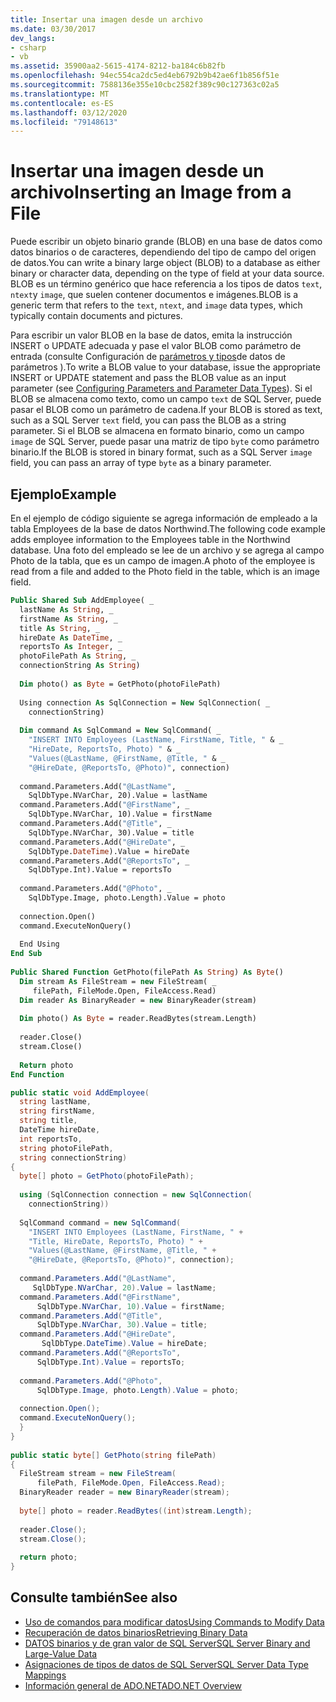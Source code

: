 ```yaml
---
title: Insertar una imagen desde un archivo
ms.date: 03/30/2017
dev_langs:
- csharp
- vb
ms.assetid: 35900aa2-5615-4174-8212-ba184c6b82fb
ms.openlocfilehash: 94ec554ca2dc5ed4eb6792b9b42ae6f1b856f51e
ms.sourcegitcommit: 7588136e355e10cbc2582f389c90c127363c02a5
ms.translationtype: MT
ms.contentlocale: es-ES
ms.lasthandoff: 03/12/2020
ms.locfileid: "79148613"
---
```

# <a name="inserting-an-image-from-a-file"></a><span data-ttu-id="45e95-102">Insertar una imagen desde un archivo</span><span class="sxs-lookup"><span data-stu-id="45e95-102">Inserting an Image from a File</span></span>
<span data-ttu-id="45e95-103">Puede escribir un objeto binario grande (BLOB) en una base de datos como datos binarios o de caracteres, dependiendo del tipo de campo del origen de datos.</span><span class="sxs-lookup"><span data-stu-id="45e95-103">You can write a binary large object (BLOB) to a database as either binary or character data, depending on the type of field at your data source.</span></span> <span data-ttu-id="45e95-104">BLOB es un término genérico que hace referencia a los tipos de datos `text`, `ntext`y `image`, que suelen contener documentos e imágenes.</span><span class="sxs-lookup"><span data-stu-id="45e95-104">BLOB is a generic term that refers to the `text`, `ntext`, and `image` data types, which typically contain documents and pictures.</span></span>  
  
 <span data-ttu-id="45e95-105">Para escribir un valor BLOB en la base de datos, emita la instrucción INSERT o UPDATE adecuada y pase el valor BLOB como parámetro de entrada (consulte Configuración de [parámetros y tipos](../configuring-parameters-and-parameter-data-types.md)de datos de parámetros ).</span><span class="sxs-lookup"><span data-stu-id="45e95-105">To write a BLOB value to your database, issue the appropriate INSERT or UPDATE statement and pass the BLOB value as an input parameter (see [Configuring Parameters and Parameter Data Types](../configuring-parameters-and-parameter-data-types.md)).</span></span> <span data-ttu-id="45e95-106">Si el BLOB se almacena como texto, como un campo `text` de SQL Server, puede pasar el BLOB como un parámetro de cadena.</span><span class="sxs-lookup"><span data-stu-id="45e95-106">If your BLOB is stored as text, such as a SQL Server `text` field, you can pass the BLOB as a string parameter.</span></span> <span data-ttu-id="45e95-107">Si el BLOB se almacena en formato binario, como un campo `image` de SQL Server, puede pasar una matriz de tipo `byte` como parámetro binario.</span><span class="sxs-lookup"><span data-stu-id="45e95-107">If the BLOB is stored in binary format, such as a SQL Server `image` field, you can pass an array of type `byte` as a binary parameter.</span></span>  
  
## <a name="example"></a><span data-ttu-id="45e95-108">Ejemplo</span><span class="sxs-lookup"><span data-stu-id="45e95-108">Example</span></span>  
 <span data-ttu-id="45e95-109">En el ejemplo de código siguiente se agrega información de empleado a la tabla Employees de la base de datos Northwind.</span><span class="sxs-lookup"><span data-stu-id="45e95-109">The following code example adds employee information to the Employees table in the Northwind database.</span></span> <span data-ttu-id="45e95-110">Una foto del empleado se lee de un archivo y se agrega al campo Photo de la tabla, que es un campo de imagen.</span><span class="sxs-lookup"><span data-stu-id="45e95-110">A photo of the employee is read from a file and added to the Photo field in the table, which is an image field.</span></span>  
  
```vb  
Public Shared Sub AddEmployee( _  
  lastName As String, _  
  firstName As String, _  
  title As String, _  
  hireDate As DateTime, _  
  reportsTo As Integer, _  
  photoFilePath As String, _  
  connectionString As String)  
  
  Dim photo() as Byte = GetPhoto(photoFilePath)  
  
  Using connection As SqlConnection = New SqlConnection( _  
    connectionString)  
  
  Dim command As SqlCommand = New SqlCommand( _  
    "INSERT INTO Employees (LastName, FirstName, Title, " & _  
    "HireDate, ReportsTo, Photo) " & _  
    "Values(@LastName, @FirstName, @Title, " & _  
    "@HireDate, @ReportsTo, @Photo)", connection)
  
  command.Parameters.Add("@LastName",  _  
    SqlDbType.NVarChar, 20).Value = lastName  
  command.Parameters.Add("@FirstName", _  
    SqlDbType.NVarChar, 10).Value = firstName  
  command.Parameters.Add("@Title", _  
    SqlDbType.NVarChar, 30).Value = title  
  command.Parameters.Add("@HireDate", _  
    SqlDbType.DateTime).Value = hireDate  
  command.Parameters.Add("@ReportsTo", _  
    SqlDbType.Int).Value = reportsTo  
  
  command.Parameters.Add("@Photo", _  
    SqlDbType.Image, photo.Length).Value = photo  
  
  connection.Open()  
  command.ExecuteNonQuery()  
  
  End Using  
End Sub  
  
Public Shared Function GetPhoto(filePath As String) As Byte()  
  Dim stream As FileStream = new FileStream( _  
     filePath, FileMode.Open, FileAccess.Read)  
  Dim reader As BinaryReader = new BinaryReader(stream)  
  
  Dim photo() As Byte = reader.ReadBytes(stream.Length)  
  
  reader.Close()  
  stream.Close()  
  
  Return photo  
End Function  
```  
  
```csharp  
public static void AddEmployee(  
  string lastName,
  string firstName,
  string title,
  DateTime hireDate,
  int reportsTo,
  string photoFilePath,
  string connectionString)  
{  
  byte[] photo = GetPhoto(photoFilePath);  
  
  using (SqlConnection connection = new SqlConnection(  
    connectionString))  
  
  SqlCommand command = new SqlCommand(  
    "INSERT INTO Employees (LastName, FirstName, " +  
    "Title, HireDate, ReportsTo, Photo) " +  
    "Values(@LastName, @FirstName, @Title, " +  
    "@HireDate, @ReportsTo, @Photo)", connection);
  
  command.Parameters.Add("@LastName",
     SqlDbType.NVarChar, 20).Value = lastName;  
  command.Parameters.Add("@FirstName",
      SqlDbType.NVarChar, 10).Value = firstName;  
  command.Parameters.Add("@Title",
      SqlDbType.NVarChar, 30).Value = title;  
  command.Parameters.Add("@HireDate",
       SqlDbType.DateTime).Value = hireDate;  
  command.Parameters.Add("@ReportsTo",
      SqlDbType.Int).Value = reportsTo;  
  
  command.Parameters.Add("@Photo",  
      SqlDbType.Image, photo.Length).Value = photo;  
  
  connection.Open();  
  command.ExecuteNonQuery();  
  }  
}  
  
public static byte[] GetPhoto(string filePath)  
{  
  FileStream stream = new FileStream(  
      filePath, FileMode.Open, FileAccess.Read);  
  BinaryReader reader = new BinaryReader(stream);  
  
  byte[] photo = reader.ReadBytes((int)stream.Length);  
  
  reader.Close();  
  stream.Close();  
  
  return photo;  
}  
```  
  
## <a name="see-also"></a><span data-ttu-id="45e95-111">Consulte también</span><span class="sxs-lookup"><span data-stu-id="45e95-111">See also</span></span>

- [<span data-ttu-id="45e95-112">Uso de comandos para modificar datos</span><span class="sxs-lookup"><span data-stu-id="45e95-112">Using Commands to Modify Data</span></span>](../using-commands-to-modify-data.md)
- [<span data-ttu-id="45e95-113">Recuperación de datos binarios</span><span class="sxs-lookup"><span data-stu-id="45e95-113">Retrieving Binary Data</span></span>](../retrieving-binary-data.md)
- [<span data-ttu-id="45e95-114">DATOS binarios y de gran valor de SQL Server</span><span class="sxs-lookup"><span data-stu-id="45e95-114">SQL Server Binary and Large-Value Data</span></span>](sql-server-binary-and-large-value-data.md)
- [<span data-ttu-id="45e95-115">Asignaciones de tipos de datos de SQL Server</span><span class="sxs-lookup"><span data-stu-id="45e95-115">SQL Server Data Type Mappings</span></span>](../sql-server-data-type-mappings.md)
- [<span data-ttu-id="45e95-116">Información general de ADO.NET</span><span class="sxs-lookup"><span data-stu-id="45e95-116">ADO.NET Overview</span></span>](../ado-net-overview.md)
